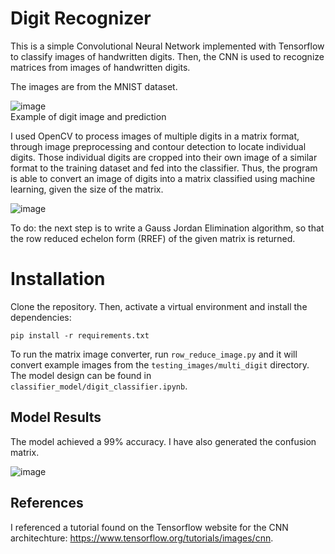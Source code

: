 # Digit Recognizer

This is a simple Convolutional Neural Network implemented with Tensorflow to classify images of handwritten digits. Then, the CNN is used to recognize matrices from images of handwritten digits.

The images are from the MNIST dataset.

![image](https://github.com/flavieq88/digit_recognizer/assets/166056837/a303fc15-f58a-4df1-acbb-51a8a03538af)
<br>Example of digit image and prediction

I used OpenCV to process images of multiple digits in a matrix format, through image preprocessing and contour detection to locate individual digits. Those individual digits are cropped into their own image of a similar format to the training dataset and fed into the classifier. Thus, the program is able to convert an image of digits into a matrix classified using machine learning, given the size of the matrix.

![image](https://github.com/user-attachments/assets/823da6f4-26b3-4304-9172-67c1b0ff18d2)

To do: the next step is to write a Gauss Jordan Elimination algorithm, so that the row reduced echelon form (RREF) of the given matrix is returned.

# Installation
Clone the repository. Then, activate a virtual environment and install the dependencies:
```
pip install -r requirements.txt
```
To run the matrix image converter, run `row_reduce_image.py` and it will convert example images from the `testing_images/multi_digit` directory. <br>
The model design can be found in  `classifier_model/digit_classifier.ipynb`.

## Model Results
The model achieved a 99% accuracy. I have also generated the confusion matrix.

![image](https://github.com/user-attachments/assets/87a65ed3-5cc4-487e-a7ed-96f397842969)


## References
I referenced a tutorial found on the Tensorflow website for the CNN architechture: https://www.tensorflow.org/tutorials/images/cnn.
